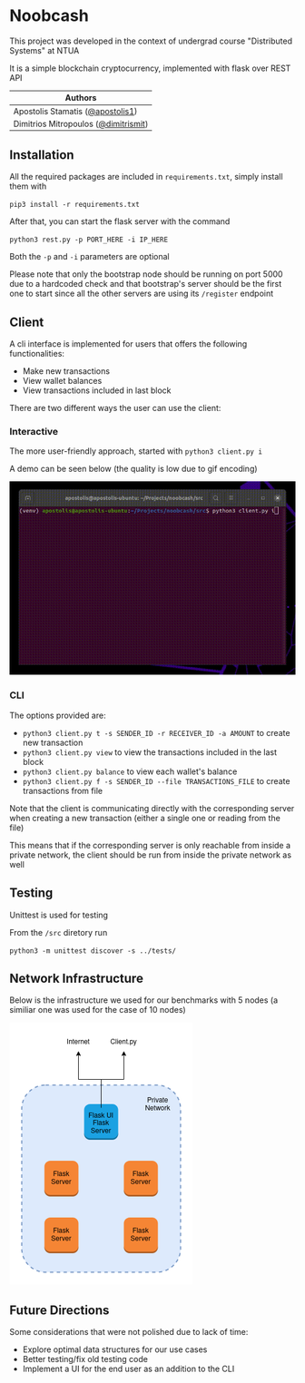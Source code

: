 # Noobcash

This project was developed in the context of undergrad course "Distributed Systems" at NTUA

It is a simple blockchain cryptocurrency, implemented with flask over REST API

| Authors                                                                |
|------------------------------------------------------------------------|
| Apostolis Stamatis ([@apostolis1](https://github.com/apostolis1))      |
| Dimitrios Mitropoulos ([@dimitrismit](https://github.com/dimitrismit)) |

## Installation

All the required packages are included in `requirements.txt`, simply install them with 

`pip3 install -r requirements.txt`

After that, you can start the flask server with the command

`python3 rest.py -p PORT_HERE -i IP_HERE`

Both the `-p` and `-i` parameters are optional

Please note that only the bootstrap node should be running on port 5000 due to a hardcoded 
check and that bootstrap's server should be the first one to start since all the other servers
are using its `/register` endpoint

## Client

A cli interface is implemented for users that offers the following functionalities:
- Make new transactions
- View wallet balances
- View transactions included in last block

There are two different ways the user can use the client:
### Interactive
The more user-friendly approach, started with `python3 client.py i`

A demo can be seen below (the quality is low due to gif encoding)

![](docs/demo.gif)

### CLI 
The options provided are:
- `python3 client.py t -s SENDER_ID -r RECEIVER_ID -a AMOUNT` to create new transaction
- `python3 client.py view` to view the transactions included in the last block
- `python3 client.py balance` to view each wallet's balance
- `python3 client.py f -s SENDER_ID --file TRANSACTIONS_FILE` to create transactions from file

Note that the client is communicating directly with the corresponding server when creating a new transaction 
(either a single one or reading from the file)

This means that if the corresponding server is only reachable from inside a private network, the client should be run
from inside the private network as well

## Testing

Unittest is used for testing

From the `/src` diretory run

``python3 -m unittest discover -s ../tests/``

## Network Infrastructure

Below is the infrastructure we used for our benchmarks with 5 nodes (a similiar one was used for the case of 10 nodes)

![Infrastructure Diagram](docs/infrastructure.png)

## Future Directions

Some considerations that were not polished due to lack of time:

- Explore optimal data structures for our use cases
- Better testing/fix old testing code
- Implement a UI for the end user as an addition to the CLI